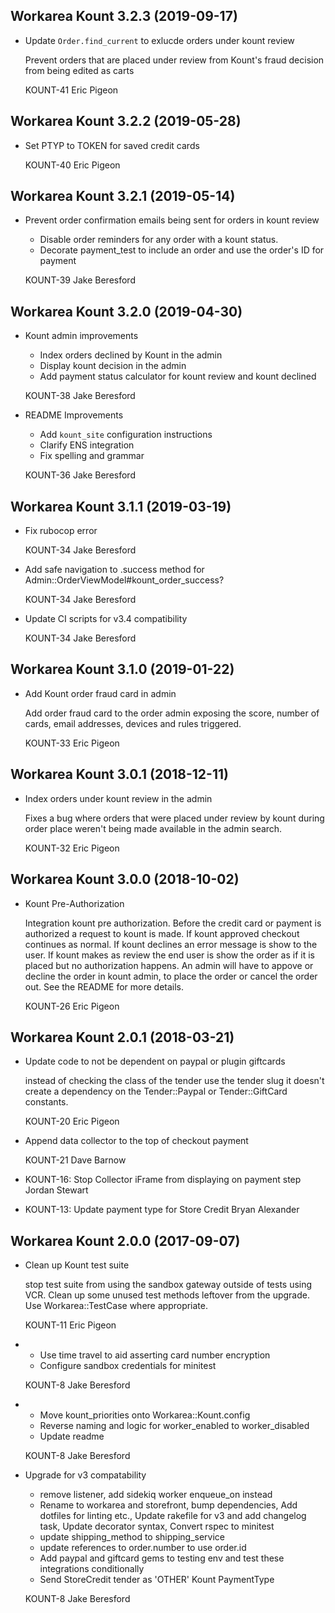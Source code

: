 Workarea Kount 3.2.3 (2019-09-17)
--------------------------------------------------------------------------------

*   Update `Order.find_current` to exlucde orders under kount review

    Prevent orders that are placed under review from Kount's fraud decision
    from being edited as carts

    KOUNT-41
    Eric Pigeon



Workarea Kount 3.2.2 (2019-05-28)
--------------------------------------------------------------------------------

*   Set PTYP to TOKEN for saved credit cards

    KOUNT-40
    Eric Pigeon



Workarea Kount 3.2.1 (2019-05-14)
--------------------------------------------------------------------------------

*   Prevent order confirmation emails being sent for orders in kount review

    * Disable order reminders for any order with a kount status.
    * Decorate payment_test to include an order and use the order's ID for payment

    KOUNT-39
    Jake Beresford



Workarea Kount 3.2.0 (2019-04-30)
--------------------------------------------------------------------------------

*   Kount admin improvements

    * Index orders declined by Kount in the admin
    * Display kount decision in the admin
    * Add payment status calculator for kount review and kount declined

    KOUNT-38
    Jake Beresford

*   README Improvements

    * Add `kount_site` configuration instructions
    * Clarify ENS integration
    * Fix spelling and grammar

    KOUNT-36
    Jake Beresford



Workarea Kount 3.1.1 (2019-03-19)
--------------------------------------------------------------------------------

*   Fix rubocop error

    KOUNT-34
    Jake Beresford

*   Add safe navigation to .success method for Admin::OrderViewModel#kount_order_success?

    KOUNT-34
    Jake Beresford

*   Update CI scripts for v3.4 compatibility

    KOUNT-34
    Jake Beresford



Workarea Kount 3.1.0 (2019-01-22)
--------------------------------------------------------------------------------

*   Add Kount order fraud card in admin

    Add order fraud card to the order admin exposing the score, number of
    cards, email addresses, devices and rules triggered.

    KOUNT-33
    Eric Pigeon



Workarea Kount 3.0.1 (2018-12-11)
--------------------------------------------------------------------------------

*   Index orders under kount review in the admin

    Fixes a bug where orders that were placed under review by kount during
    order place weren't being made available in the admin search.

    KOUNT-32
    Eric Pigeon



Workarea Kount 3.0.0 (2018-10-02)
--------------------------------------------------------------------------------

*   Kount Pre-Authorization

    Integration kount pre authorization.  Before the credit card or payment
    is authorized a request to kount is made.  If kount approved checkout
    continues as normal.  If kount declines an error message is show to the
    user.  If kount makes as review the end user is show the order as if it
    is placed but no authorization happens.  An admin will have to appove or
    decline the order in kount admin, to place the order or cancel the order
    out.  See the README for more details.

    KOUNT-26
    Eric Pigeon



Workarea Kount 2.0.1 (2018-03-21)
--------------------------------------------------------------------------------

*   Update code to not be dependent on paypal or plugin giftcards

    instead of checking the class of the tender use the tender slug it
    doesn't create a dependency on the Tender::Paypal or Tender::GiftCard
    constants.

    KOUNT-20
    Eric Pigeon

*   Append data collector to the top of checkout payment

    KOUNT-21
    Dave Barnow

*   KOUNT-16: Stop Collector iFrame from displaying on payment step
    Jordan Stewart

*   KOUNT-13: Update payment type for Store Credit
    Bryan Alexander


Workarea Kount 2.0.0 (2017-09-07)
--------------------------------------------------------------------------------

*   Clean up Kount test suite

    stop test suite from using the sandbox gateway outside of tests using
    VCR.  Clean up some unused test methods leftover from the upgrade.  Use
    Workarea::TestCase where appropriate.

    KOUNT-11
    Eric Pigeon

*   * Use time travel to aid asserting card number encryption
    * Configure sandbox credentials for minitest

    KOUNT-8
    Jake Beresford

*   * Move kount_priorities onto Workarea::Kount.config
    * Reverse naming and logic for worker_enabled to worker_disabled
    * Update readme

    KOUNT-8
    Jake Beresford

*   Upgrade for v3 compatability

    * remove listener, add sidekiq worker enqueue_on instead
    * Rename to workarea and storefront, bump dependencies, Add dotfiles for linting etc., Update rakefile for v3 and add changelog task, Update decorator syntax, Convert rspec to minitest
    * update shipping_method to shipping_service
    * update references to order.number to use order.id
    * Add paypal and giftcard gems to testing env and test these integrations conditionally
    * Send StoreCredit tender as 'OTHER' Kount PaymentType

    KOUNT-8
    Jake Beresford
